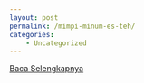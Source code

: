 ```yaml
---
layout: post
permalink: /mimpi-minum-es-teh/
categories:
    - Uncategorized
---
```


[Baca Selengkapnya](/03)